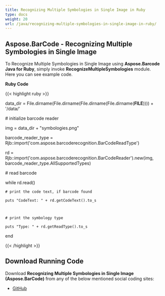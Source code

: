 ```yaml
---
title: Recognizing Multiple Symbologies in Single Image in Ruby
type: docs
weight: 20
url: /java/recognizing-multiple-symbologies-in-single-image-in-ruby/
---
```


## **Aspose.BarCode - Recognizing Multiple Symbologies in Single Image**
To Recognize Multiple Symbologies in Single Image using **Aspose.Barcode Java for Ruby**, simply invoke **RecognizeMultipleSymbologies** module. Here you can see example code.

**Ruby Code**

{{< highlight ruby >}}

 data_dir = File.dirname(File.dirname(File.dirname(File.dirname(__FILE__)))) + '/data/'

\# initialize barcode reader

img = data_dir + "symbologies.png"

barcode_reader_type = Rjb::import('com.aspose.barcoderecognition.BarCodeReadType')

rd = Rjb::import('com.aspose.barcoderecognition.BarCodeReader').new(img, barcode_reader_type.AllSupportedTypes)

\# read barcode

while rd.read()

    # print the code text, if barcode found

    puts "CodeText: " + rd.getCodeText().to_s



    # print the symbology type

    puts "Type: " + rd.getReadType().to_s

end

{{< /highlight >}}
## **Download Running Code**
Download **Recognizing Multiple Symbologies in Single Image (Aspose.BarCode)** from any of the below mentioned social coding sites:

- [GitHub](https://github.com/aspose-barcode/Aspose.BarCode-for-Java/blob/master/Plugins/Aspose_Barcode_Java_for_Ruby/lib/asposebarcodejava/BarcodeRecognition/recognizemultiplesymbologies.rb)

